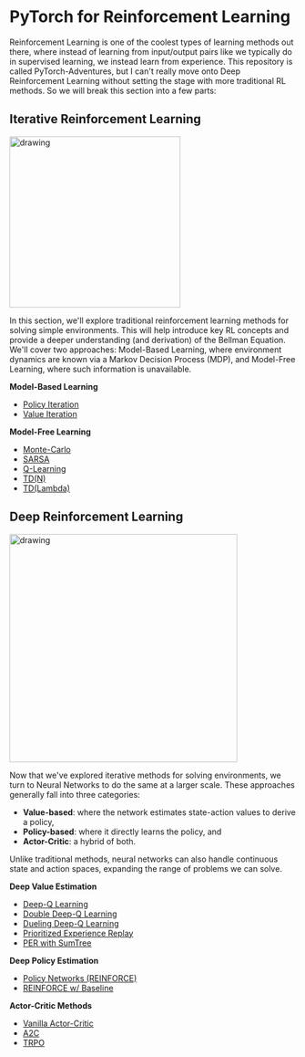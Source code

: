 # PyTorch for Reinforcement Learning

Reinforcement Learning is one of the coolest types of learning methods out there, where instead of learning from input/output pairs like we typically do in supervised learning, we instead learn from experience. This repository is called PyTorch-Adventures, but I can't really move onto Deep Reinforcement Learning without setting the stage with more traditional RL methods. So we will break this section into a few parts:

## Iterative Reinforcement Learning

<img src="https://github.com/priyammaz/PyTorch-Adventures/blob/main/src/visuals/frozen_lake.gif?raw=true" alt="drawing" width="300"/>

In this section, we'll explore traditional reinforcement learning methods for solving simple environments. This will help introduce key RL concepts and provide a deeper understanding (and derivation) of the Bellman Equation. We'll cover two approaches: Model-Based Learning, where environment dynamics are known via a Markov Decision Process (MDP), and Model-Free Learning, where such information is unavailable.

**Model-Based Learning**
- [Policy Iteration](Intro%20to%20Reinforcement%20Learning/Model-Based%20Learning/intro_rl_and_policy_iter.ipynb)
- [Value Iteration](Intro%20to%20Reinforcement%20Learning/Model-Based%20Learning/value_iteration.ipynb)

**Model-Free Learning**
- [Monte-Carlo](Intro%20to%20Reinforcement%20Learning/Model-Free%20Learning/monte_carlo.ipynb)
- [SARSA](Intro%20to%20Reinforcement%20Learning/Model-Free%20Learning/sarsa.ipynb)
- [Q-Learning](Intro%20to%20Reinforcement%20Learning/Model-Free%20Learning/q_learning.ipynb)
- [TD(N)](Intro%20to%20Reinforcement%20Learning/Model-Free%20Learning/td_n.ipynb)
- [TD(Lambda)](Intro%20to%20Reinforcement%20Learning/Model-Free%20Learning/td_lambda.ipynb)
  
## Deep Reinforcement Learning

<img src="https://github.com/priyammaz/PyTorch-Adventures/blob/main/src/visuals/lunarlander.gif?raw=true" alt="drawing" width="400"/>

Now that we've explored iterative methods for solving environments, we turn to Neural Networks to do the same at a larger scale. These approaches generally fall into three categories:

- **Value-based**: where the network estimates state-action values to derive a policy,
- **Policy-based**: where it directly learns the policy, and
- **Actor-Critic**: a hybrid of both.

Unlike traditional methods, neural networks can also handle continuous state and action spaces, expanding the range of problems we can solve.

**Deep Value Estimation**
- [Deep-Q Learning](Intro%20to%20Deep%20Reinforcement%20Learning/Deep%20Q-Learning/deep_q_learning.ipynb)
- [Double Deep-Q Learning](Intro%20to%20Deep%20Reinforcement%20Learning/Double%20Deep-Q%20Learning/double_deep_q_learning.ipynb)
- [Dueling Deep-Q Learning](Intro%20to%20Deep%20Reinforcement%20Learning/Dueling%20Deep-Q%20Learning/dueling_deep_q_learning.ipynb)
- [Prioritized Experience Replay](Intro%20to%20Deep%20Reinforcement%20Learning/Prioritized%20Experience%20Replay/prioritized_experience_replay.ipynb)
- [PER with SumTree](Intro%20to%20Deep%20Reinforcement%20Learning/Prioritized%20Experience%20Replay/sumtree_per.ipynb)


**Deep Policy Estimation**
- [Policy Networks (REINFORCE)](Deep%20RL%20Policy%20Models/Policy%20Networks%20\(REINFORCE\)/policy_networks.ipynb)
- [REINFORCE w/ Baseline](Deep%20RL%20Policy%20Models/REINFORCE%20with%20Baseline/reinforce_with_baseline.ipynb)

**Actor-Critic Methods**
- [Vanilla Actor-Critic](Deep%20RL%20Policy%20Models/Vanilla%20Actor%20Critic/actor_critic.ipynb)
- [A2C](Deep%20RL%20Policy%20Models/A2C/a2c.ipynb)
- [TRPO](Deep%20RL%20Policy%20Models/Trust%20Region%20Policy%20Optimization/trpo.ipynb)